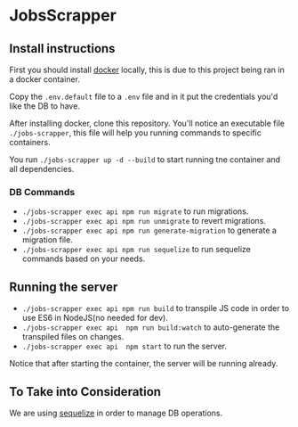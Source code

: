 # JobsScrapper

## Install instructions

First you should install [docker](https://www.docker.com/get-started) locally, this is due to this project being ran in a docker container.

Copy the `.env.default` file to a `.env` file and in it put the credentials you'd like the DB to have.

After installing docker, clone this repository. You'll notice an executable file `./jobs-scrapper`, this file will help you running commands to specific containers.

You run `./jobs-scrapper up -d --build` to start running tne container and all dependencies.

### DB Commands

* `./jobs-scrapper exec api npm run migrate` to run migrations.
* `./jobs-scrapper exec api npm run unmigrate` to revert migrations.
* `./jobs-scrapper exec api npm run generate-migration` to generate a migration file.
* `./jobs-scrapper exec api npm run sequelize` to run sequelize commands based on your needs.

## Running the server

* `./jobs-scrapper exec api npm run build` to transpile JS code in order to use ES6 in NodeJS(no needed for dev).
* `./jobs-scrapper exec api  npm run build:watch` to auto-generate the transpiled files on changes.
* `./jobs-scrapper exec api  npm start` to run the server.

Notice that after starting the container, the server will be running already.

## To Take into Consideration

We are using [sequelize](http://docs.sequelizejs.com/manual/installation/getting-started) in order to manage DB operations.
